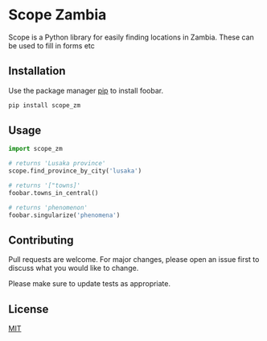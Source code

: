 # Scope Zambia

Scope is a Python library for easily finding locations in Zambia. These can be used to fill in forms etc

## Installation

Use the package manager [pip](https://pip.pypa.io/en/stable/) to install foobar.

```bash
pip install scope_zm
```

## Usage

```python
import scope_zm

# returns 'Lusaka province'
scope.find_province_by_city('lusaka')

# returns '["towns]'
foobar.towns_in_central()

# returns 'phenomenon'
foobar.singularize('phenomena')
```

## Contributing

Pull requests are welcome. For major changes, please open an issue first
to discuss what you would like to change.

Please make sure to update tests as appropriate.

## License

[MIT](https://choosealicense.com/licenses/mit/)
